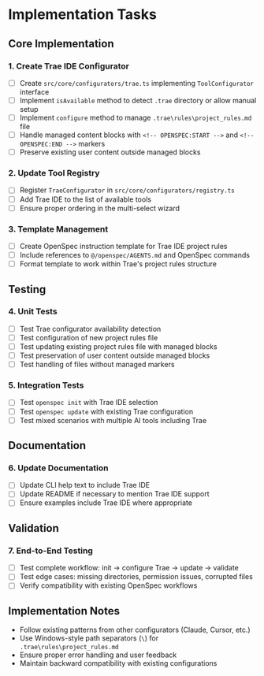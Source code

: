 # Implementation Tasks

## Core Implementation

### 1. Create Trae IDE Configurator
- [ ] Create `src/core/configurators/trae.ts` implementing `ToolConfigurator` interface
- [ ] Implement `isAvailable` method to detect `.trae` directory or allow manual setup
- [ ] Implement `configure` method to manage `.trae\rules\project_rules.md` file
- [ ] Handle managed content blocks with `<!-- OPENSPEC:START -->` and `<!-- OPENSPEC:END -->` markers
- [ ] Preserve existing user content outside managed blocks

### 2. Update Tool Registry
- [ ] Register `TraeConfigurator` in `src/core/configurators/registry.ts`
- [ ] Add Trae IDE to the list of available tools
- [ ] Ensure proper ordering in the multi-select wizard

### 3. Template Management
- [ ] Create OpenSpec instruction template for Trae IDE project rules
- [ ] Include references to `@/openspec/AGENTS.md` and OpenSpec commands
- [ ] Format template to work within Trae's project rules structure

## Testing

### 4. Unit Tests
- [ ] Test Trae configurator availability detection
- [ ] Test configuration of new project rules file
- [ ] Test updating existing project rules file with managed blocks
- [ ] Test preservation of user content outside managed blocks
- [ ] Test handling of files without managed markers

### 5. Integration Tests
- [ ] Test `openspec init` with Trae IDE selection
- [ ] Test `openspec update` with existing Trae configuration
- [ ] Test mixed scenarios with multiple AI tools including Trae

## Documentation

### 6. Update Documentation
- [ ] Update CLI help text to include Trae IDE
- [ ] Update README if necessary to mention Trae IDE support
- [ ] Ensure examples include Trae IDE where appropriate

## Validation

### 7. End-to-End Testing
- [ ] Test complete workflow: init → configure Trae → update → validate
- [ ] Test edge cases: missing directories, permission issues, corrupted files
- [ ] Verify compatibility with existing OpenSpec workflows

## Implementation Notes

- Follow existing patterns from other configurators (Claude, Cursor, etc.)
- Use Windows-style path separators (`\`) for `.trae\rules\project_rules.md`
- Ensure proper error handling and user feedback
- Maintain backward compatibility with existing configurations